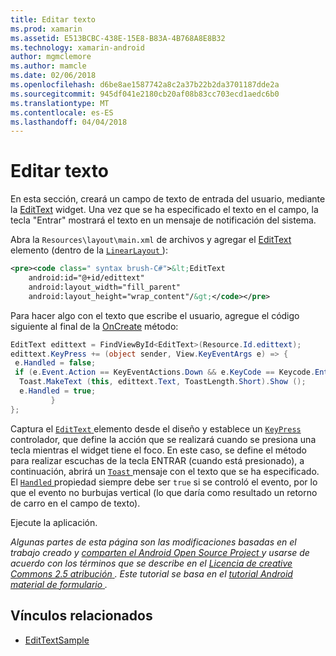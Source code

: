 ```yaml
---
title: Editar texto
ms.prod: xamarin
ms.assetid: E513BCBC-438E-15E8-B83A-4B768A8E8B32
ms.technology: xamarin-android
author: mgmclemore
ms.author: mamcle
ms.date: 02/06/2018
ms.openlocfilehash: d6be8ae1587742a8c2a37b22b2da3701187dde2a
ms.sourcegitcommit: 945df041e2180cb20af08b83cc703ecd1aedc6b0
ms.translationtype: MT
ms.contentlocale: es-ES
ms.lasthandoff: 04/04/2018
---
```

# <a name="edit-text"></a>Editar texto

En esta sección, creará un campo de texto de entrada del usuario, mediante la [EditText](https://developer.xamarin.com/api/type/Android.Widget.EditText/) widget. Una vez que se ha especificado el texto en el campo, la tecla "Entrar" mostrará el texto en un mensaje de notificación del sistema.

Abra la <code>Resources\layout\main.xml</code> de archivos y agregar el [EditText](https://developer.xamarin.com/api/type/Android.Widget.EditText/) elemento (dentro de la [ `LinearLayout` ](https://developer.xamarin.com/api/type/Android.Widget.LinearLayout/)):

```xml
<pre><code class=" syntax brush-C#">&lt;EditText
    android:id="@+id/edittext"
    android:layout_width="fill_parent"
    android:layout_height="wrap_content"/&gt;</code></pre>
```

Para hacer algo con el texto que escribe el usuario, agregue el código siguiente al final de la [OnCreate](https://developer.xamarin.com/api/member/Android.App.Activity.OnCreate/) método:

```csharp
EditText edittext = FindViewById<EditText>(Resource.Id.edittext);
edittext.KeyPress += (object sender, View.KeyEventArgs e) => {
 e.Handled = false;
 if (e.Event.Action == KeyEventActions.Down && e.KeyCode == Keycode.Enter) {
  Toast.MakeText (this, edittext.Text, ToastLength.Short).Show ();
  e.Handled = true;
         }
};
```

Captura el [ `EditText` ](https://developer.xamarin.com/api/type/Android.Widget.EditText/) elemento desde el diseño y establece un [ `KeyPress` ](https://developer.xamarin.com/api/event/Android.Views.View.KeyPress/) controlador, que define la acción que se realizará cuando se presiona una tecla mientras el widget tiene el foco. En este caso, se define el método para realizar escuchas de la tecla ENTRAR (cuando está presionado), a continuación, abrirá un [ `Toast` ](https://developer.xamarin.com/api/type/Android.Widget.Toast/) mensaje con el texto que se ha especificado. El [ `Handled` ](https://developer.xamarin.com/api/property/Android.Views.View+KeyEventArgs.Handled/) propiedad siempre debe ser `true` si se controló el evento, por lo que el evento no burbujas vertical (lo que daría como resultado un retorno de carro en el campo de texto).

Ejecute la aplicación.

*Algunas partes de esta página son las modificaciones basadas en el trabajo creado y* [ *comparten el Android Open Source Project* ](http://code.google.com/policies.html) *y usarse de acuerdo con los términos que se describe en el* [ *Licencia de creative Commons 2.5 atribución* ](http://creativecommons.org/licenses/by/2.5/) *. Este tutorial se basa en el* [ *tutorial Android material de formulario* ](http://developer.android.com/resources/tutorials/views/hello-formstuff.html) *.*



## <a name="related-links"></a>Vínculos relacionados

- [EditTextSample](https://developer.xamarin.com/samples/monodroid/UserInterface/EditTextSample/)
